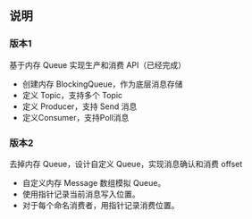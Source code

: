 ## 说明

### 版本1

基于内存 Queue 实现生产和消费 API（已经完成） 

- 创建内存 BlockingQueue，作为底层消息存储 
- 定义 Topic，支持多个 Topic 
- 定义 Producer，支持 Send 消息 
- 定义Consumer，支持Poll消息

### 版本2

去掉内存 Queue，设计自定义 Queue，实现消息确认和消费 offset 

- 自定义内存 Message 数组模拟 Queue。 
- 使用指针记录当前消息写入位置。 
- 对于每个命名消费者，用指针记录消费位置。